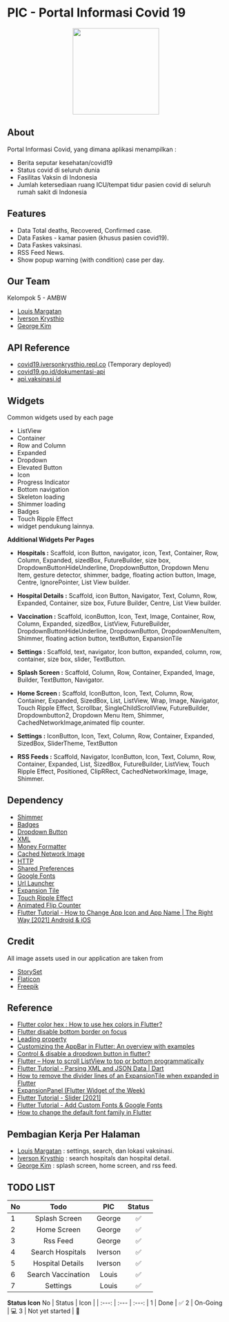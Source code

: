 
# **PIC - Portal Informasi Covid 19**

<p align="center" width="100%">
<img src="https://user-images.githubusercontent.com/74914280/176128504-aea49e04-3ca2-4652-a0d5-13f8bc4d2c2e.png" width=200>
</p>

## About
Portal Informasi Covid, yang dimana aplikasi menampilkan :
- Berita seputar kesehatan/covid19
- Status covid di seluruh dunia
- Fasilitas Vaksin di Indonesia
- Jumlah ketersediaan ruang ICU/tempat tidur pasien covid di seluruh rumah sakit di Indonesia



## Features

- Data Total deaths, Recovered, Confirmed case.
- Data Faskes - kamar pasien (khusus pasien covid19).
- Data Faskes vaksinasi.
- RSS Feed News.
- Show popup warning (with condition) case per day.


## Our Team
Kelompok 5 - AMBW
- [Louis Margatan](https://github.com/Luicario)
- [Iverson Krysthio](https://github.com/iberso)
- [George Kim](https://github.com/ge0rgekim)

## API Reference
- [covid19.iversonkrysthio.repl.co](https://covid19.iversonkrysthio.repl.co) (Temporary deployed)
- [covid19.go.id/dokumentasi-api](https://covid19.go.id/dokumentasi-api )
- [api.vaksinasi.id](https://api.vaksinasi.id)



## Widgets
Common widgets used by each page
- ListView
- Container
- Row and Column
- Expanded
- Dropdown
- Elevated Button
- Icon
- Progress Indicator
- Bottom navigation
- Skeleton loading
- Shimmer loading
- Badges
- Touch Ripple Effect
- widget pendukung lainnya.

**Additional Widgets Per Pages**

- **Hospitals :** Scaffold, icon Button, navigator,  icon, Text, Container, Row, Column, Expanded, sizedBox, FutureBuilder, size box, DropdownButtonHideUnderline, DropdownButton, Dropdown Menu Item, gesture detector, shimmer, badge, floating action button, Image, Centre, IgnorePointer, List View builder.

- **Hospital Details :** Scaffold, icon Button, Navigator, Text, Column, Row, Expanded, Container, size box, Future Builder, Centre, List View builder.

- **Vaccination :**
Scaffold, iconButton, Icon, Text, Image, Container, Row, Column, Expanded, sizedBox, ListView, FutureBuilder, DropdownButtonHideUnderline, DropdownButton, DropdownMenuItem, Shimmer, floating action button, textButton, ExpansionTile
	
- **Settings :**
Scaffold, text, navigator, Icon button, expanded, column, row, container, size box, slider, TextButton.

- **Splash Screen :**  Scaffold, Column, Row, Container, Expanded, Image, Builder, TextButton, Navigator.

- **Home Screen :**  Scaffold, IconButton, Icon, Text, Column, Row, Container, Expanded, SizedBox, List, ListView, Wrap, Image, Navigator, Touch Ripple Effect,  Scrollbar, SingleChildScrollView, FutureBuilder, Dropdownbutton2, Dropdown Menu Item, Shimmer, CachedNetworkImage,animated flip counter.

- **Settings :** IconButton, Icon, Text, Column, Row, Container, Expanded, SizedBox, SliderTheme, TextButton

- **RSS Feeds :** Scaffold, Navigator, IconButton, Icon, Text, Column, Row, Container, Expanded, List, SizedBox, FutureBuilder, ListView, Touch Ripple Effect, Positioned, ClipRRect,  CachedNetworkImage, Image, Shimmer. 

## Dependency
- [Shimmer](https://pub.dev/packages/shimmer)
- [Badges](https://pub.dev/packages/badges)
- [Dropdown Button](https://pub.dev/packages/dropdown_button2)
- [XML](https://pub.dev/packages/xml)
- [Money Formatter](https://pub.dev/packages/money_formatter)
- [Cached Network Image](https://pub.dev/packages/cached_network_image)
- [HTTP](https://pub.dev/packages/http)
- [Shared Preferences](https://pub.dev/packages/shared_preferences)
- [Google Fonts](https://pub.dev/packages/google_fonts)
- [Url Launcher](https://pub.dev/packages/url_launcher)
- [Expansion Tile](https://pub.dev/packages/configurable_expansion_tile_null_safety)
- [Touch Ripple Effect](https://pub.dev/packages/touch_ripple_effect)
- [Animated Flip Counter](https://pub.dev/packages/animated_flip_counter)
- [Flutter Tutorial - How to Change App Icon and App Name | The Right Way [2021] Android & iOS](https://www.youtube.com/watch?v=eMHbgIgJyUQ)
## Credit
All image assets used in our application are taken from
- [StorySet](https://storyset.com/)
- [Flaticon](https://www.flaticon.com/)
- [Freepik](https://www.freepik.com/)

## Reference
- [Flutter color hex : How to use hex colors in Flutter?](https://educity.app/flutter/how-to-use-hexadecimal-color-string-in-flutter)
- [Flutter disable bottom border on focus](https://www.codegrepper.com/code-examples/dart/flutter+disable+bottom+border+on+focus)
- [Leading property](https://api.flutter.dev/flutter/material/AppBar/leading.html)
- [Customizing the AppBar in Flutter: An overview with examples](https://blog.logrocket.com/flutter-appbar-tutorial/#:~:text=Customizing%20the%20AppBar-,What%20is%20the%20AppBar%20in%20Flutter%3F,other%20widgets%20within%20its%20layout)
- [Control & disable a dropdown button in flutter?](https://stackoverflow.com/questions/49693131/control-disable-a-dropdown-button-in-flutter)
- [Flutter – How to scroll ListView to top or bottom programmatically](https://coflutter.com/flutter-how-to-scroll-listview-to-top-or-bottom-programmatically/)
- [Flutter Tutorial - Parsing XML and JSON Data | Dart](https://www.youtube.com/watch?v=sTXboh2K2Dw)
- [How to remove the divider lines of an ExpansionTile when expanded in Flutter](https://stackoverflow.com/questions/62667990/how-to-remove-the-divider-lines-of-an-expansiontile-when-expanded-in-flutter)
- [ExpansionPanel (Flutter Widget of the Week)](https://www.youtube.com/watch?v=2aJZzRMziJc)
- [Flutter Tutorial - Slider [2021]](https://www.youtube.com/watch?v=vuw818gAlF8)
- [Flutter Tutorial - Add Custom Fonts & Google Fonts](https://www.youtube.com/watch?v=Gf-cyiWlmEI)
- [How to change the default font family in Flutter](https://stackoverflow.com/questions/64237031/how-to-change-the-default-font-family-in-flutter)

## Pembagian Kerja Per Halaman
- [Louis Margatan](https://github.com/Luicario) : settings, search, dan lokasi vaksinasi.
- [Iverson Krysthio](https://github.com/iberso) : search hospitals dan hospital detail.
- [George Kim](https://github.com/ge0rgekim) : splash screen, home screen, and rss feed.

## **TODO LIST**

No | Todo | PIC | Status
| :--- | :---: | :---: | :--:
1  | Splash Screen | George | ✅
2  | Home Screen | George | ✅
3 | Rss Feed | George | ✅
4 | Search Hospitals | Iverson | ✅
5 | Hospital Details | Iverson | ✅
6 | Search Vaccination | Louis | ✅
7 | Settings | Louis | ✅

**Status Icon**
No | Status | Icon |
| :---: | :--- | :---: |
1 | Done | ✅
2 | On-Going | 💻
3 | Not yet started | 🚧


